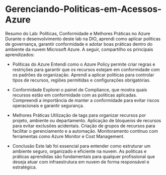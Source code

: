 # Gerenciando-Politicas-em-Acessos-Azure

Resumo do Lab: Políticas, Conformidade e Melhores Práticas no Azure
Durante o desenvolvimento deste lab na DIO, aprendi como aplicar políticas de governança, garantir conformidade e adotar boas práticas dentro do ambiente da nuvem Microsoft Azure. A seguir, compartilho os principais aprendizados:

- Políticas do Azure
Entendi como o Azure Policy permite criar regras e restrições para garantir que os recursos estejam em conformidade com os padrões da organização.
Aprendi a aplicar políticas para controlar tipos de recursos, regiões permitidas e configurações obrigatórias.

- Conformidade
Explorei o painel de Compliance, que mostra quais recursos estão em conformidade com as políticas aplicadas.
Compreendi a importância de manter a conformidade para evitar riscos operacionais e garantir segurança.

- Melhores Práticas
Utilização de tags para organizar recursos por projeto, ambiente ou departamento.
Aplicação de bloqueios de recursos para evitar exclusões acidentais.
Criação de grupos de recursos para facilitar o gerenciamento e a automação.
Monitoramento contínuo com ferramentas como Azure Monitor e Cost Management.

- Conclusão
Este lab foi essencial para entender como estruturar um ambiente seguro, organizado e eficiente na nuvem. As políticas e práticas aprendidas são fundamentais para qualquer profissional que deseja atuar com infraestrutura em nuvem de forma responsável e estratégica.
